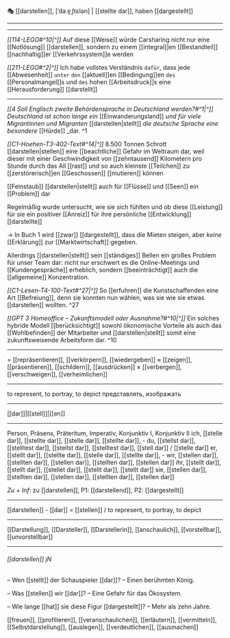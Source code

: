 🎭 [[darstellen]], [ˈdaːɐ̯ˌʃtɛlən] | [[stellte dar]], haben [[dargestellt]]

----
---

*[[114-LEGO#^10|^]]* Auf diese [[Weise]] würde Carsharing nicht nur eine [[Notlösung]] [[darstellen]], sondern zu einem [[integral]]en [[Bestandteil]] [[nachhaltig]]er [[Verkehrssystem]]e werden


*[[211-LEGO#^2|^]]* Ich habe vollstes Verständnis `dafür`, dass jede [[Abwesenheit]] `unter` `den` [[aktuell]]en [[Bedingung]]en `des` [[Personalmangel]]s und `des` hohen [[Arbeitsdruck]]s eine [[Herausforderung]] [[darstellt]]



---
*[[4 Soll Englisch zweite Behördensprache in Deutschland werden?#^1|^]]* _Deutschland ist schon lange ein_ [[Einwanderungsland]] _und für viele Migrantinnen und Migranten_ [[darstellen|stellt]] _die deutsche Sprache eine besondere_ [[Hürde]] _dar. ^1


*[[C1-Hoehen-T3-402-Text#^14|^]]* 8.500 Tonnen Schrott [[darstellen|stellen]] eine [[beachtliche]] Gefahr im Weltraum dar, weil dieser mit einer Geschwindigkeit von [[zehntausend]] Kilometern pro Stunde durch das All [[rast]] und so auch kleinste [[Teilchen]] zu [[zerstörerisch]]en [[Geschossen]] [[mutieren]] können

[[Feinstaub]] [[darstellen|stellt]] auch für [[Flüsse]] und [[Seen]] ein [[Problem]] dar

Regelmäßig wurde untersucht, wie sie sich fühlten und ob diese [[Leistung]] für sie ein positiver [[Anreiz]] für ihre persönliche [[Entwicklung]] [[darstellte]]

→ In Buch 1 wird [[zwar]] [[dargestellt]], dass die Mieten steigen, aber *keine* [[Erklärung]] zur [[Marktwirtschaft]] gegeben.

Allerdings [[darstellen|stellt]] sein [[ständiges]] Bellen ein großes Problem für unser Team dar: nicht nur erschwert es die Online-Meetings und [[Kundengespräche]] erheblich, sondern [[beeinträchtigt]] auch die [[allgemeine]] Konzentration. 

*[[C1-Lesen-T4-100-Text#^27|^]]* So [[erfuhren]] die Kunstschaffenden eine Art [[Befreiung]], denn sie konnten nun wählen, was sie wie sie etwas [[darstellen]] wollten. ^27


*[[GPT 3 Homeoffice – Zukunftsmodell oder Ausnahme?#^10|^]]* Ein solches hybride Modell [[berücksichtigt]] sowohl ökonomische Vorteile als auch das [[Wohlbefinden]] der Mitarbeiter und [[darstellen|stellt]] somit eine zukunftsweisende Arbeitsform dar. ^10


---
= [[repräsentieren]], [[verkörpern]], [[wiedergeben]]
≈ [[zeigen]], [[präsentieren]], [[schildern]], [[ausdrücken]]
≠ [[verbergen]], [[verschweigen]], [[verheimlichen]]

---
to represent, to portray, to depict
представлять, изображать

---
[[dar]]|[[stell]]|[[en]]

---
Person, Präsens, Präteritum, Imperativ, Konjunktiv I,  Konjunktiv II 
ich, [[stelle dar]], [[stellte dar]], [[stelle dar]], [[stellte dar]], -
du, [[stellst dar]], [[stelltest dar]], [[stellst dar]], [[stelltest dar]], [[stell dar]] / [[stelle dar]]
er, [[stellt dar]], [[stellte dar]], [[stelle dar]], [[stellte dar]], -
wir, [[stellen dar]], [[stellten dar]], [[stellen dar]], [[stellten dar]], [[stellen dar]]
ihr, [[stellt dar]], [[stellt dar]], [[stellet dar]], [[stellt dar]], [[stellt dar]]
sie, [[stellen dar]], [[stellten dar]], [[stellen dar]], [[stellten dar]], [[stellen dar]]

*Zu + Inf*: zu [[darstellen]], P1: [[darstellend]], P2: [[dargestellt]]

---
[[darstellen]] - [[dar]] = [[stellen]] / to represent, to portray, to depict

---
[[Darstellung]], [[Darsteller]], [[Darstellerin]], [[anschaulich]], [[vorstellbar]], [[unvorstellbar]]


---
###### [[darstellen]] jN
– Wen [[stellt]] der Schauspieler [[dar]]?
– Einen berühmten König.

– Was [[stellen]] wir [[dar]]?
– Eine Gefahr für das Ökosystem.

– Wie lange [[hat]] sie diese Figur [[dargestellt]]?
– Mehr als zehn Jahre.


[[freuen]], [[profilieren]], [[veranschaulichen]], [[erläutern]], [[vermitteln]], [[Selbstdarstellung]], [[auslegen]], [[verdeutlichen]], [[ausmachen]]